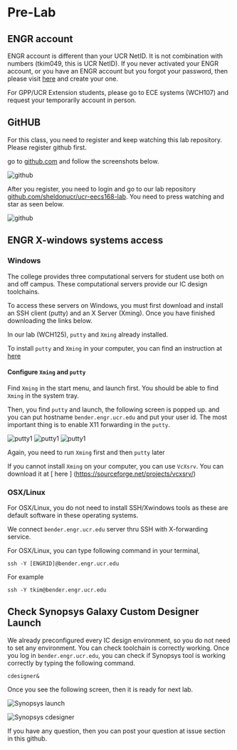 # Pre-Lab

## ENGR account


ENGR account is different than your UCR NetID. It is not combination with numbers (tkim049, this is UCR NetID). If you never activated your ENGR account, or you have an ENGR account but you forgot your password, then please visit [here](https://www.engr.ucr.edu/secured/systems/login.php) and create your one.

For GPP/UCR Extension students, please go to ECE systems (WCH107) and request your temporarily account in person.

## GitHUB

For this class, you need to register and keep watching this lab repository. Please register github first.

go to [github.com](http://github.com) and follow the screenshots below.

![github](images/lab0-07.png)

After you register, you need to login and go to our lab repository [github.com/sheldonucr/ucr-eecs168-lab](https://github.com/sheldonucr/ucr-eecs168-lab). You need to press watching and star as seen below.

![github](images/lab0-08.png)

## ENGR X-windows systems access

### Windows

The college provides three computational servers for student use both on and off campus. These computational servers provide our IC design toolchains.

To access these servers on Windows, you must first download and install an SSH client (putty) and an X Server (Xming).  Once you have finished downloading the links below.

In our lab (WCH125), `putty` and `Xming` already installed.

To install `putty` and `Xming` in your computer, you can find an instruction at [ here ](http://www.geo.mtu.edu/geoschem/docs/putty_install.html)


#### Configure `Xming` and `putty`

Find `Xming` in the start menu, and launch first. You should be able to find `Xming` in the system tray.

Then, you find `putty` and launch, the following screen is popped up.
and you can put hostname `bender.engr.ucr.edu` and put your user id. The most important thing is to enable X11 forwarding in the `putty`.

![putty1](images/lab0-03.png)
![putty1](images/lab0-04.png)
![putty1](images/lab0-06.png)


Again, you need to run `Xming` first and then `putty` later

If you cannot install `Xming` on your computer, you can use `VcXsrv`. You can download it at [ here ] (https://sourceforge.net/projects/vcxsrv/)

### OSX/Linux

For OSX/Linux, you do not need to install SSH/Xwindows tools as these are default software in these operating systems.

We connect `bender.engr.ucr.edu` server thru SSH with X-forwarding service.


For OSX/Linux, you can type following command in your terminal,

`ssh -Y [ENGRID]@bender.engr.ucr.edu`

For example

`ssh -Y tkim@bender.engr.ucr.edu`

## Check Synopsys Galaxy Custom Designer Launch

We already preconfigured every IC design environment, so you do not need to set any environment. You can check toolchain is correctly working. Once you log in `bender.engr.ucr.edu`, you can check if Synopsys tool is working correctly by typing the following command.

`cdesigner&`

Once you see the following screen, then it is ready for next lab.

![Synopsys launch](images/lab0-01.png)

![Synopsys cdesigner](images/lab0-02.png)

If you have any question, then you can post your question at issue section in this github.
